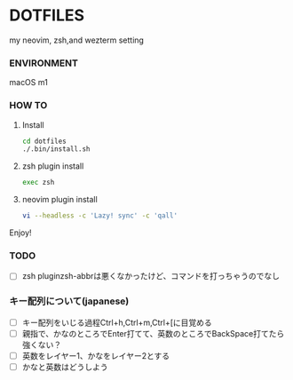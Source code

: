 # DOTFILES
my neovim, zsh,and wezterm setting

### ENVIRONMENT
macOS m1

### HOW TO

1. Install

   ```zsh
   cd dotfiles
   ./.bin/install.sh
   ```


1. zsh plugin install

   ```zsh
   exec zsh
   ```

1. neovim plugin install

   ```zsh
   vi --headless -c 'Lazy! sync' -c 'qall'
   ```

Enjoy!

### TODO
- [ ] zsh pluginzsh-abbrは悪くなかったけど、コマンドを打っちゃうのでなし


### キー配列について(japanese)
- [ ] キー配列をいじる過程Ctrl+h,Ctrl+m,Ctrl+[に目覚める
- [ ] 親指で、かなのところでEnter打てて、英数のところでBackSpace打てたら強くない？
- [ ] 英数をレイヤー1、かなをレイヤー2とする
- [ ] かなと英数はどうしよう
